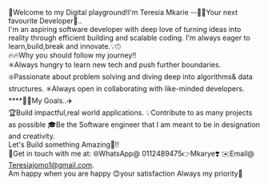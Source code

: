  🚀Welcome to my Digital playground!I'm Teresia Mkarie --👩‍💻Your next favourite Developer🎊..<br>
I'm an aspiring software developer with deep love of turning ideas into reality through efficient building and scalable coding. I'm always eager to learn,build,break and innovate.💡🙃 <br>
🔥🔥Why you should follow my journey‼️<br>
 ✳️Always hungry to learn new tech and push further boundaries.
 ❇️Passionate about problem solving and diving deep into algorithms& data structures.
 ✳️Always open in collaborating with like-minded developers.<br>
  ****🎯🎯My Goals..✈️<br>
 🏆Build impactful,real world applications.
 💡Contribute to as many projects as possible
 🎓Be the Software engineer that I am meant to be in designation and creativity.<br>
 Let's Build something Amazing💪!!<br>
   📩Get in touch with me at:
   🌐WhatsApp@ 0112489475👉Mkarye❣️
   ✉️Email@ Teresiajomo1@gmail.com.<br>
   Am happy when you are happy 😊your satisfaction Always my priority🎯<br>
